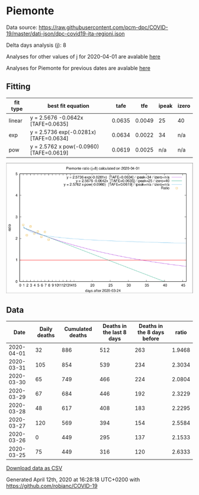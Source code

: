 # Piemonte

Data source: https://raw.githubusercontent.com/pcm-dpc/COVID-19/master/dati-json/dpc-covid19-ita-regioni.json

Delta days analysis (j): 8

Analyses for other values of j for 2020-04-01 are avalable [here](../README.md)

Analyses for Piemonte for previous dates are avalable [here](../../README.md)

## Fitting 
|fit type|best fit equation|tafe|tfe|ipeak|izero|
|-------|-----|--------|------|---|---|
|linear|y = 2.5676 -0.0642x  [TAFE=0.0635]|0.0635|0.0049|25|40|
|exp|y = 2.5736 exp(-0.0281x)  [TAFE=0.0634]|0.0634|0.0022|34|n/a|
|pow|y = 2.5762 x pow(-0.0960)  [TAFE=0.0619]|0.0619|0.0025|n/a|n/a|

![Plot](COVID-19_piemonte_j8_2020-04-01.png)

## Data
|Date|Daily deaths|Cumulated deaths|Deaths in the last 8 days|Deaths in the 8 days before|ratio|
|----|----------|-----------|-------|--------------------|-----|
|2020-04-01|32|886|512|263|1.9468|
|2020-03-31|105|854|539|234|2.3034|
|2020-03-30|65|749|466|224|2.0804|
|2020-03-29|67|684|446|192|2.3229|
|2020-03-28|48|617|408|183|2.2295|
|2020-03-27|120|569|394|154|2.5584|
|2020-03-26|0|449|295|137|2.1533|
|2020-03-25|75|449|316|120|2.6333|

[Download data as CSV](COVID-19_piemonte_j8_2020-04-01.csv)

Generated April 12th, 2020 at 16:28:18 UTC+0200 with https://github.com/robianc/COVID-19

